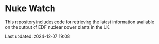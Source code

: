 # Nuke Watch

This repository includes code for retrieving the latest information available on the output of EDF nuclear power plants in the UK.

Last updated: 2024-12-07 19:08